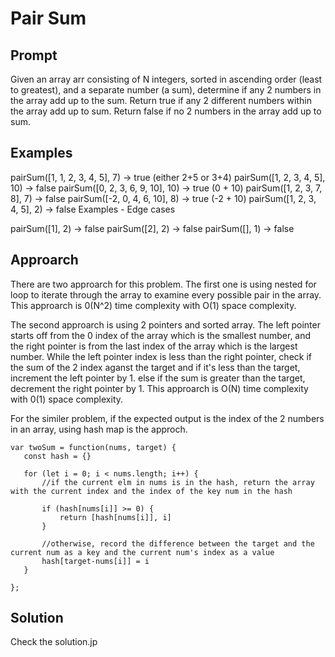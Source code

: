 # Pair Sum

## Prompt

Given an array arr consisting of N integers, sorted in ascending order (least to greatest), and a separate number (a sum), determine if any 2 numbers in the array add up to the sum. Return true if any 2 different numbers within the array add up to sum. Return false if no 2 numbers in the array add up to sum.

## Examples

pairSum([1, 1, 2, 3, 4, 5], 7) -> true (either 2+5 or 3+4)
pairSum([1, 2, 3, 4, 5], 10) -> false
pairSum([0, 2, 3, 6, 9, 10], 10) -> true (0 + 10)
pairSum([1, 2, 3, 7, 8], 7) -> false
pairSum([-2, 0, 4, 6, 10], 8) -> true (-2 + 10)
pairSum([1, 2, 3, 4, 5], 2) -> false
Examples - Edge cases

pairSum([1], 2) -> false
pairSum([2], 2) -> false
pairSum([], 1) -> false

## Approarch

There are two approarch for this problem. The first one is using nested for loop to iterate through the array to examine every possible pair in the array. This approarch is 0(N^2) time complexity with O(1) space complexity.

The second approarch is using 2 pointers and sorted array. The left pointer starts off from the 0 index of the array which is the smallest number, and the right pointer is from the last index of the array which is the largest number. While the left pointer index is less than the right pointer, check if the sum of the 2 index aganst the target and if it's less than the target, increment the left pointer by 1. else if the sum is greater than the target, decrement the right pointer by 1. This approarch is O(N) time complexity with 0(1) space complexity.

For the similer problem, if the expected output is the index of the 2 numbers in an array, using hash map is the approch.

```
var twoSum = function(nums, target) {
   const hash = {}

   for (let i = 0; i < nums.length; i++) {
       //if the current elm in nums is in the hash, return the array with the current index and the index of the key num in the hash

       if (hash[nums[i]] >= 0) {
           return [hash[nums[i]], i]
       }

       //otherwise, record the difference between the target and the current num as a key and the current num's index as a value
       hash[target-nums[i]] = i
   }

};
```

## Solution

Check the solution.jp
